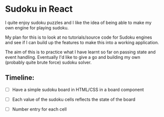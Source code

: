 # Sudoku in React

I quite enjoy sudoku puzzles and I like the idea of being able to make my own engine for playing sudoku.

My plan for this is to look at no tutorials/source code for Sudoku engines and see if I can build up the features to make this into a working application.

The aim of this is to practice what I have learnt so far on passing state and event handling. Eventually I'd like to give a go and building my own (probably quite brute force) sudoku solver. 

## Timeline:
- [ ] Have a simple sudoku board in HTML/CSS in a board component
- [ ] Each value of the sudoku cells reflects the state of the board
- [ ] Number entry for each cell

